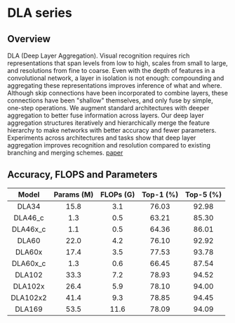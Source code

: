 # DLA series

## Overview

DLA (Deep Layer Aggregation). Visual recognition requires rich representations that span levels from low to high, scales from small to large, and resolutions from fine to coarse. Even with the depth of features in a convolutional network, a layer in isolation is not enough: compounding and aggregating these representations improves inference of what and where. Although skip connections have been incorporated to combine layers, these connections have been "shallow" themselves, and only fuse by simple, one-step operations. We augment standard architectures with deeper aggregation to better fuse information across layers. Our deep layer aggregation structures iteratively and hierarchically merge the feature hierarchy to make networks with better accuracy and fewer parameters. Experiments across architectures and tasks show that deep layer aggregation improves recognition and resolution compared to existing branching and merging schemes.  [paper](https://arxiv.org/abs/1707.06484)


## Accuracy, FLOPS and Parameters

|         Model         | Params (M) | FLOPs (G) | Top-1 (%) | Top-5 (%) |
|:-----------------:|:----------:|:---------:|:---------:|:---------:|
| DLA34                 | 15.8       | 3.1       | 76.03     |   92.98   |
| DLA46_c              | 1.3        | 0.5       | 63.21     |   85.30   |
| DLA46x_c            | 1.1        | 0.5       | 64.36     |   86.01   |
| DLA60               | 22.0       | 4.2       | 76.10    |   92.92   |
| DLA60x             | 17.4       | 3.5       | 77.53    |   93.78   |
| DLA60x_c              | 1.3        | 0.6       | 66.45     |   87.54   | 
| DLA102                | 33.3       | 7.2       | 78.93     |   94.52   |
| DLA102x             | 26.4       | 5.9       | 78.10     |   94.00   |
| DLA102x2              | 41.4       | 9.3       | 78.85     |   94.45   |
| DLA169                | 53.5       | 11.6      | 78.09    |   94.09   |

